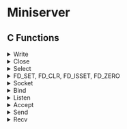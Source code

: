 # Miniserver

## C Functions

<details>
<summary>Write</summary>

```c
ssize_t write(int fd, const void *buf, size_t count);
```

Writes up to `count` bytes from the buffer starting at `buf` to the file referred to by the file descriptor `fd`.

Errors happen when the function returns `-1`. The global variable `errno` is set to indicate the error.

Example:

```c
#include <unistd.h>

int main(void)
{
    char *str = "Hello, World!\n";
    write(1, str, 14);
    return (0);
}
```

</details>

<details>
<summary>Close</summary>

```c
int close(int fd);
```

Closes the file descriptor `fd`.

Errors happen when the function returns `-1`. The global variable `errno` is set to indicate the error.

Example:

```c
#include <unistd.h>

int main(void)
{
    int fd = open("file.txt", O_RDONLY);
    close(fd);
    return (0);
}
```

</details>

<details>
<summary>Select</summary>

```c
int select(int nfds, fd_set *readfds, fd_set *writefds, fd_set *exceptfds, struct timeval *timeout);
```

The `select()` function allows a program to monitor multiple file descriptors, waiting until one or more of the file descriptors become "ready" for some class of I/O operation.
When `select()` returns, the `fd_set` structures are updated to reflect which file descriptors are ready.

**Limitations**:
- The maximum number of file descriptors that `select()` can monitor is defined by the constant `FD_SETSIZE`. Usually, it is 1024.

**Parameters**:
- nfds: 
  - the highest-numbered file descriptor in any of the three sets, plus 1.
- readfds:
  - the set of file descriptors to be checked for being ready to read.
- writefds:
  - the set of file descriptors to be checked for being ready to write.
- exceptfds:
  - the set of file descriptors to be checked for error conditions.
- timeout:
  - the maximum time to wait before returning.
    - If `NULL`, `select()` will block indefinitely until at least one file descriptor is ready.
    - If `0`, `select()` will return immediately.
    - If not `NULL`, the `struct timeval` structure it points to specifies the maximum time to wait.
      - The `tv_sec` field specifies the number of seconds, and the `tv_usec` field specifies the number of microseconds.
      - The maximum time limit is 31.7 minutes.

**Returns**: 
- the number of file descriptors contained in the three returned descriptor sets (that is, the total number of bits that are set in readfds, writefds, exceptfds) which may be zero if the timeout expires before anything interesting happens.
- `-1` on error. The global variable `errno` is set to indicate the error.

**Example**:

```c
#include <sys/select.h>
#include <sys/time.h>
#include <sys/types.h>
#include <unistd.h>

int main(void)
{
    fd_set readfds;
    struct timeval tv;
    int retval;

    FD_ZERO(&readfds);
    FD_SET(0, &readfds);

    tv.tv_sec = 5;
    tv.tv_usec = 0;

    retval = select(1, &readfds, NULL, NULL, &tv);

    if (retval == -1)
        perror("select()");
    else if (retval)
        printf("Data is available now.\n");
    else
        printf("No data within five seconds.\n");

    return (0);
}
```

</details>

<details>
<summary>FD_SET, FD_CLR, FD_ISSET, FD_ZERO</summary>

```c
void FD_SET(int fd, fd_set *set);
```

```c
void FD_CLR(int fd, fd_set *set);
```

```c
int FD_ISSET(int fd, fd_set *set);
```

```c
void FD_ZERO(fd_set *set);
```

These functions are used to manipulate file descriptor sets.

- `FD_SET()` adds the file descriptor `fd` to the set `set`.
- `FD_CLR()` removes the file descriptor `fd` from the set `set`.
- `FD_ISSET()` tests whether the file descriptor `fd` is a member of the set `set`.
  - Returns a non-zero value if `fd` is a member of the set, and zero otherwise.
- `FD_ZERO()` initializes the set `set` to the null set.

</details>

<details>
<summary>Socket</summary>

```c
int socket(int domain, int type, int protocol);
```

Creates an endpoint for communication and returns a file descriptor that refers to the endpoint.

**Parameters**:

- domain:
  - the communication domain in which the socket should be created.
    - `AF_INET`: IPv4 Internet protocols.
    - `AF_INET6`: IPv6 Internet protocols.
    - `AF_UNIX`: Local communication.
    - ...
- type:
  - the type of socket to be created. Specifies the communication semantics.
    - `SOCK_STREAM`: Provides sequenced, reliable, two-way, connection-based byte streams.
    - `SOCK_DGRAM`: Supports datagrams (connectionless, unreliable messages of a fixed maximum length).
    - `SOCK_RAW`: Provides raw network protocol access.
    - ...
- protocol:
  - the protocol to be used with the socket.
    - `0`: The default protocol for the given domain and type.

**Returns**:
- a file descriptor that refers to the endpoint.
- `-1` on error. The global variable `errno` is set to indicate the error.

**Example**:

```c
#include <sys/types.h>
#include <sys/socket.h>

int main(void)
{
    int sockfd = socket(AF_INET, SOCK_STREAM, 0);
    if (sockfd == -1)
        perror("socket()");
    close(sockfd);
    return (0);
}
```

</details>

<details>
<summary>Bind</summary>

```c
int bind(int sockfd, const struct sockaddr *addr, socklen_t addrlen);
```

Assigns the address specified by `addr` to the socket referred to by the file descriptor `sockfd`.

**Parameters**:

- sockfd:
  - the file descriptor of the socket.
- addr:
  - a pointer to a `sockaddr` structure containing the address to be assigned to the socket.
- addrlen:
  - the size of the `sockaddr` structure pointed to by `addr`.

**Returns**:
- `0` on success.
- `-1` on error. The global variable `errno` is set to indicate the error.
  
**Example**:

```c
#include <sys/types.h>
#include <sys/socket.h>
#include <arpa/inet.h>

int main(void)
{
    int sockfd = socket(AF_INET, SOCK_STREAM, 0);
    struct sockaddr_in addr;

    addr.sin_family = AF_INET;
    addr.sin_port = htons(8080);
    addr.sin_addr.s_addr = INADDR_ANY;

    if (bind(sockfd, (struct sockaddr *)&addr, sizeof(addr)) == -1)
        perror("bind()");
    
    printf("Address family: %d\n", addr.sin_family);
    printf("Port: %d\n", ntohs(addr.sin_port));
    printf("IP address: %s\n", inet_ntoa(addr.sin_addr));
    close(sockfd);
    return (0);
}
```

</details>

<details>
<summary>Listen</summary>

```c
int listen(int sockfd, int backlog);
```

Marks the socket referred to by `sockfd` as a passive socket, that is, as a socket that will be used to accept incoming connection requests.

**Parameters**:
- sockfd:
  - the file descriptor of the socket.
- backlog:
  - the maximum length to which the queue of pending connections for the socket may grow.
  - If a connection request arrives when the queue is full, the client may receive an error with an indication of `ECONNREFUSED`.
  - If `backlog` is greater than `SOMAXCONN`, the value of `SOMAXCONN` is used. `SOMAXCONN` is a system-defined constant.
  - If `backlog` is set to `0`, the kernel will use a default value.

**Returns**:
- `0` on success.
- `-1` on error. The global variable `errno` is set to indicate the error.

**Example**:

```c
#include <sys/types.h>
#include <sys/socket.h>
#include <arpa/inet.h>

int main(void)
{
    int sockfd = socket(AF_INET, SOCK_STREAM, 0);
    struct sockaddr_in addr;

    addr.sin_family = AF_INET;
    addr.sin_port = htons(8080);
    addr.sin_addr.s_addr = INADDR_ANY;

    if (bind(sockfd, (struct sockaddr *)&addr, sizeof(addr)) == -1)
        perror("bind()");

    if (listen(sockfd, 5) == -1)
        perror("listen()");

    printf("Listening on port %d\n", ntohs(addr.sin_port));
    close(sockfd);
    return (0);
}
```

</details>

<details>
<summary>Accept</summary>

```c
int accept(int sockfd, struct sockaddr *addr, socklen_t *addrlen);
```

Accepts a new incoming connection on the socket referred to by the file descriptor `sockfd`.

**Parameters**:
- sockfd:
  - the file descriptor of the socket.
- addr:
  - a pointer to a `sockaddr` structure that will contain the address of the connecting entity.
- addrlen:
  - a pointer to a `socklen_t` that will contain the size of the `sockaddr` structure pointed to by `addr`.

**Returns**:
- a file descriptor for the accepted socket.
- `-1` on error. The global variable `errno` is set to indicate the error.

**Example**:

```c
// To connect to the server, use the command: nc
// nc 127.0.0.1 8080

#include <sys/types.h>
#include <sys/socket.h>
#include <arpa/inet.h>

int main(void)
{
    int sockfd = socket(AF_INET, SOCK_STREAM, 0);
    if (sockfd == -1)
        perror("socket()");
    struct sockaddr_in addr;
    socklen_t addrlen = sizeof(addr);

    addr.sin_family = AF_INET;
    addr.sin_port = htons(8080);
    addr.sin_addr.s_addr = inet_addr("127.0.0.1");

    if (bind(sockfd, (struct sockaddr *)&addr, sizeof(addr)) == -1)
        perror("bind()");

    if (listen(sockfd, 5) == -1)
        perror("listen()");

    int newsockfd = accept(sockfd, (struct sockaddr *)&addr, &addrlen);
    if (newsockfd == -1)
        perror("accept()");

    printf("Accepted connection from %s:%d\n", inet_ntoa(addr.sin_addr), ntohs(addr.sin_port));
    close(newsockfd);
    close(sockfd);
    return (0);
}
```

</details>

<details>
<summary>Send</summary>

```c
ssize_t send(int sockfd, const void *buf, size_t len, int flags);
```

Sends a message on the socket referred to by the file descriptor `sockfd`. 

**Parameters**:
- sockfd:
  - the file descriptor of the socket.
- buf:
  - a pointer to the buffer containing the message to be sent.
- len:
  - the length of the message in bytes.
- flags:
  - the type of message transmission.
    - `0`: No flags are set.
    - `MSG_OOB`: Send out-of-band data.
    - `MSG_EOR`: Indicate the end of a record.
    - `MSG_NOSIGNAL`: Do not send a `SIGPIPE` signal if the peer has closed the connection.
    - ...

**Returns**:
- the number of bytes sent.
- `-1` on error. The global variable `errno` is set to indicate the error.

**Example**:

```c
// To connect to the server, use the command: nc
// nc 127.0.0.1 8080
// You should see the message "Hello, World!" on the client side.
#include <sys/types.h>
#include <sys/socket.h>
#include <arpa/inet.h>

int main(void)
{
  int sockfd = socket(AF_INET, SOCK_STREAM, 0);
  if (sockfd == -1)
    perror("socket()");
  struct sockaddr_in addr;
  socklen_t addrlen = sizeof(addr);

  addr.sin_family = AF_INET;
  addr.sin_port = htons(8080);
  addr.sin_addr.s_addr = inet_addr("127.0.0.1");

  if (bind(sockfd, (struct sockaddr *)&addr, sizeof(addr)) == -1)
    perror("bind()");

  if (listen(sockfd, 5) == -1)
    perror("listen()");
  
  int newsockfd = accept(sockfd, (struct sockaddr *)&addr, &addrlen);
  if (newsockfd == -1)
    perror("accept()");

  char *msg = "Hello, World!";
  if (send(newsockfd, msg, 13, 0) == -1)
    perror("send()");

  close(newsockfd);
  close(sockfd);
  return (0);
}
```

</details>

<details>
<summary>Recv</summary>

```c
ssize_t recv(int sockfd, void *buf, size_t len, int flags);
```

Receives a message from a socket.

**Parameters**:
- sockfd:
  - the file descriptor of the socket.
- buf:
  - a pointer to the buffer where the message should be stored.
- len:
  - the length of the buffer in bytes.
- flags:
  - the type of message reception.
    - `0`: No flags are set.
    - `MSG_OOB`: Receive out-of-band data.
    - `MSG_PEEK`: Return data from the beginning of the receive queue without removing it from the queue.
    - `MSG_WAITALL`: Block until the full amount of data can be returned.
    - ...

**Returns**:
- the number of bytes received.
- `0` when the peer has performed an orderly shutdown.
- `-1` on error. The global variable `errno` is set to indicate the error.

**Example**:

```c
#include <sys/types.h>
#include <sys/socket.h>
#include <arpa/inet.h>

int main(void)
{
  // To receive the message, use the command: nc
  // nc localhost 8080
  int sockfd = socket(AF_INET, SOCK_STREAM, 0);
  if (sockfd == -1)
      perror("socket()");
  struct sockaddr_in addr;
  socklen_t addrlen = sizeof(addr);

  addr.sin_family = AF_INET;
  addr.sin_port = htons(8080);
  addr.sin_addr.s_addr = inet_addr("127.0.0.1");

  if (bind(sockfd, (struct sockaddr *)&addr, sizeof(addr)) == -1)
      perror("bind()");
  
  if (listen(sockfd, 5) == -1)
      perror("listen()");
  
  int newsockfd = accept(sockfd, (struct sockaddr *)&addr, &addrlen);
  if (newsockfd == -1)
      perror("accept()");

  char buf[1024];
  if (recv(newsockfd, buf, 1024, 0) == -1)
      perror("recv()");

  printf("Received message: %s\n", buf);
  close(newsockfd);
  close(sockfd);
  return (0);
}
```

</details>